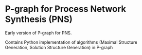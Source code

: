 # P-graph for Process Network Synthesis (PNS)

Early version of P-graph for PNS. 

Contains Python implementation of algorithms (Maximal Structure Generation, Solution Structure Generation) in P-graph